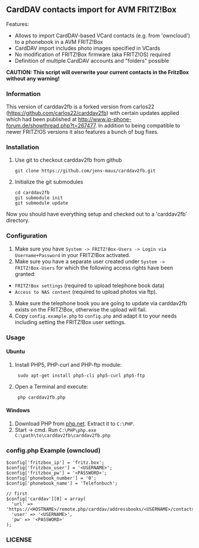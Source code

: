 ## CardDAV contacts import for AVM FRITZ!Box

Features:

* Allows to import CardDAV-based VCard contacts (e.g. from 'owncloud') to a phonebook in a AVM FRITZ!Box
* CardDAV import includes photo images specified in VCards
* No modification of FRITZ!Box firmware (aka FRITZ!OS) required
* Definition of multiple CardDAV accounts and "folders" possible

**CAUTION: This script will overwrite your current contacts in the FritzBox without any warning!**

### Information

This version of carddav2fb is a forked version from carlos22 (https://github.com/carlos22/carddav2fb) with certain updates applied which had been published at http://www.ip-phone-forum.de/showthread.php?t=267477. In addition to being compatible to newer FRITZ!OS versions it also features a bunch of bug fixes.

### Installation

 1. Use git to checkout carddav2fb from github

		git clone https://github.com/jens-maus/carddav2fb.git

 2. Initialize the git submodules

		cd carddav2fb
		git submodule init
		git submodule update
Now you should have everything setup and checked out to a 'carddav2fb' directory.

### Configuration
1. Make sure you have `System -> FRITZ!Box-Users -> Login via Username+Password` in your FRITZ!Box activated.
2. Make sure you have a separate user created under `System -> FRITZ!Box-Users` for which the following access rights have been granted: 
  * `FRITZ!Box settings` (required to upload telephone book data)
  * `Access to NAS content` (required to upload photos via ftp).
3. Make sure the telephone book you are going to update via carddav2fb exists on the FRITZ!Box, otherwise the upload will fail.
4. Copy `config.example.php` to `config.php` and adapt it to your needs including setting the FRITZ!Box user settings.

### Usage

#### Ubuntu

1. Install PHP5, PHP-curl and PHP-ftp module:

		sudo apt-get install php5-cli php5-curl php5-ftp

2. Open a Terminal and execute:

		php carddav2fb.php

#### Windows

1. Download PHP from [php.net](http://windows.php.net/download/). Extract it to `C:\PHP`.
2. Start -> cmd. Run `C:\PHP\php.exe C:\path\to\carddav2fb\carddav2fb.php`

### config.php Example (owncloud)

	$config['fritzbox_ip'] = 'fritz.box';
	$config['fritzbox_user'] = '<USERNAME>';
	$config['fritzbox_pw'] = '<PASSWORD>';
	$config['phonebook_number'] = '0';
	$config['phonebook_name'] = 'Telefonbuch';
	
	// first
	$config['carddav'][0] = array(
	  'url' => 'https://<HOSTNAME>/remote.php/carddav/addressbooks/<USERNAME>/contacts',
	  'user' => '<USERNAME>',
	  'pw' => '<PASSWORD>'
	);

### LICENSE

